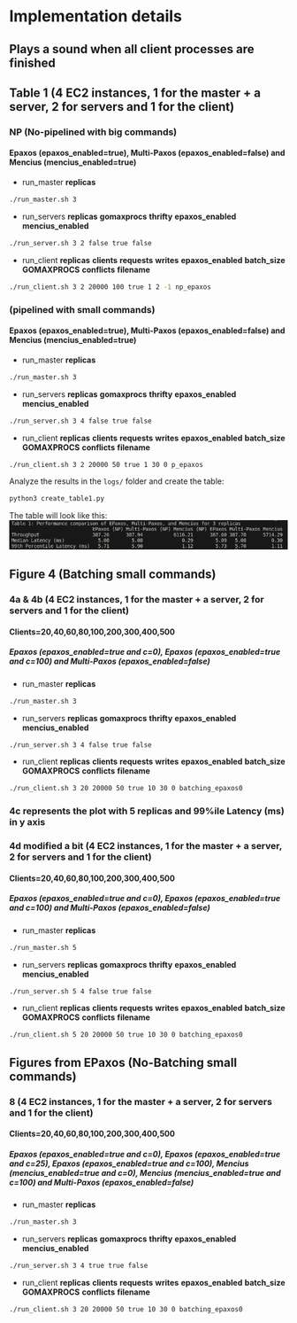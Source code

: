 Implementation details
======

## Plays a sound when all client processes are finished

## Table 1 (4 EC2 instances, 1 for the master + a server, 2 for servers and 1 for the client)
### NP (No-pipelined with big commands)
#### Epaxos (epaxos_enabled=true), Multi-Paxos (epaxos_enabled=false) and Mencius (mencius_enabled=true)
- run_master **replicas** <br>
 ```bash
./run_master.sh 3
 ```
- run_servers **replicas** **gomaxprocs** **thrifty** **epaxos_enabled** **mencius_enabled** <br>
 ```bash
./run_server.sh 3 2 false true false
 ```
- run_client **replicas** **clients** **requests** **writes** **epaxos_enabled** **batch_size** **GOMAXPROCS** **conflicts** **filename** <br>
 ```bash
./run_client.sh 3 2 20000 100 true 1 2 -1 np_epaxos
 ```

### (pipelined with small commands)
#### Epaxos (epaxos_enabled=true), Multi-Paxos (epaxos_enabled=false) and Mencius (mencius_enabled=true)
- run_master **replicas** <br>
 ```bash
./run_master.sh 3
 ```
- run_servers **replicas** **gomaxprocs** **thrifty** **epaxos_enabled** **mencius_enabled** <br>
 ```bash
./run_server.sh 3 4 false true false
 ```
- run_client **replicas** **clients** **requests** **writes** **epaxos_enabled** **batch_size** **GOMAXPROCS** **conflicts** **filename** <br>
 ```bash
./run_client.sh 3 2 20000 50 true 1 30 0 p_epaxos
 ```

Analyze the results in the `logs/` folder and create the table:
 ```bash
python3 create_table1.py
 ```

The table will look like this: <br>
![Alt text](results/table1.png)

## Figure 4 (Batching small commands)
### 4a & 4b (4 EC2 instances, 1 for the master + a server, 2 for servers and 1 for the client)
#### Clients=20,40,60,80,100,200,300,400,500
##### Epaxos (epaxos_enabled=true and c=0), Epaxos (epaxos_enabled=true and c=100) and Multi-Paxos (epaxos_enabled=false)
- run_master **replicas** <br>
 ```bash
./run_master.sh 3
 ```
- run_servers **replicas** **gomaxprocs** **thrifty** **epaxos_enabled** **mencius_enabled** <br>
 ```bash
./run_server.sh 3 4 false true false
 ```
- run_client **replicas** **clients** **requests** **writes** **epaxos_enabled** **batch_size** **GOMAXPROCS** **conflicts** **filename** <br>
 ```bash
./run_client.sh 3 20 20000 50 true 10 30 0 batching_epaxos0
 ```

### 4c represents the plot with 5 replicas and 99%ile Latency (ms) in y axis <br>
### 4d modified a bit (4 EC2 instances, 1 for the master + a server, 2 for servers and 1 for the client)
#### Clients=20,40,60,80,100,200,300,400,500
##### Epaxos (epaxos_enabled=true and c=0), Epaxos (epaxos_enabled=true and c=100) and Multi-Paxos (epaxos_enabled=false)
- run_master **replicas** <br>
 ```bash
./run_master.sh 5
 ```
- run_servers **replicas** **gomaxprocs** **thrifty** **epaxos_enabled** **mencius_enabled** <br>
 ```bash
./run_server.sh 5 4 false true false
 ```
- run_client **replicas** **clients** **requests** **writes** **epaxos_enabled** **batch_size** **GOMAXPROCS** **conflicts** **filename** <br>
 ```bash
./run_client.sh 5 20 20000 50 true 10 30 0 batching_epaxos0
 ```

## Figures from EPaxos (No-Batching small commands)
### 8 (4 EC2 instances, 1 for the master + a server, 2 for servers and 1 for the client)
#### Clients=20,40,60,80,100,200,300,400,500
##### Epaxos (epaxos_enabled=true and c=0), Epaxos (epaxos_enabled=true and c=25), Epaxos (epaxos_enabled=true and c=100), Mencius (mencius_enabled=true and c=0), Mencius (mencius_enabled=true and c=100) and Multi-Paxos (epaxos_enabled=false)
- run_master **replicas** <br>
 ```bash
./run_master.sh 3
 ```
- run_servers **replicas** **gomaxprocs** **thrifty** **epaxos_enabled** **mencius_enabled** <br>
 ```bash
./run_server.sh 3 4 true true false
 ```
- run_client **replicas** **clients** **requests** **writes** **epaxos_enabled** **batch_size** **GOMAXPROCS** **conflicts** **filename** <br>
 ```bash
./run_client.sh 3 20 20000 50 true 10 30 0 batching_epaxos0
 ```